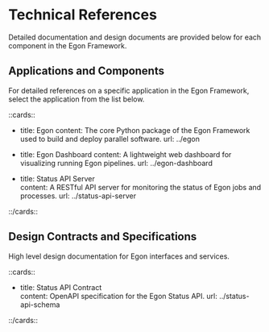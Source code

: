 # Technical References

Detailed documentation and design documents are provided below for each component in the Egon Framework.

## Applications and Components

For detailed references on a specific application in the Egon Framework, select the application from the list below.

::cards::

- title: Egon
  content: The core Python package of the Egon Framework used to build and deploy parallel software.
  url: ../egon

- title: Egon Dashboard
  content: A lightweight web dashboard for visualizing running Egon pipelines.
  url: ../egon-dashboard

- title: Status API Server  
  content: A RESTful API server for monitoring the status of Egon jobs and processes.
  url: ../status-api-server

::/cards::


## Design Contracts and Specifications

High level design documentation for Egon interfaces and services.

::cards::

- title: Status API Contract  
  content: OpenAPI specification for the Egon Status API.
  url: ../status-api-schema

::/cards::